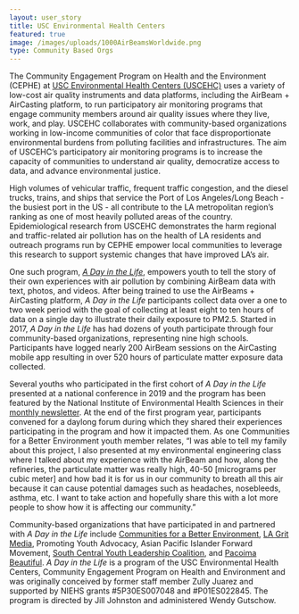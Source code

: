 ```yaml
---
layout: user_story
title: USC Environmental Health Centers
featured: true
image: /images/uploads/1000AirBeamsWorldwide.png
type: Community Based Orgs
---
```

The Community Engagement Program on Health and the Environment (CEPHE) at <a href="https://envhealthcenters.usc.edu/">USC Environmental Health Centers (USCEHC)</a> uses a variety of low-cost air quality instruments and data platforms, including the AirBeam + AirCasting platform, to run participatory air monitoring programs that engage community members around air quality issues where they live, work, and play. USCEHC collaborates with community-based organizations working in low-income communities of color that face disproportionate environmental burdens from polluting facilities and infrastructures. The aim of USCEHC’s participatory air monitoring programs is to increase the capacity of communities to understand air quality, democratize access to data, and advance environmental justice.

High volumes of vehicular traffic, frequent traffic congestion, and the diesel trucks, trains, and ships that service the Port of Los Angeles/Long Beach - the busiest port in the US - all contribute to the LA metropolitan region’s ranking as one of most heavily polluted areas of the country. Epidemiological research from USCEHC demonstrates the harm regional and traffic-related air pollution has on the health of LA residents and outreach programs run by CEPHE empower local communities to leverage this research to support systemic changes that have improved LA’s air.

One such program, <a href="https://envhealthcenters.usc.edu/resources/community-air-monitoring/a-day-in-the-life"><em>A Day in the Life</em></a>, empowers youth to tell the story of their own experiences with air pollution by combining AirBeam data with text, photos, and videos. After being trained to use the AirBeams + AirCasting platform, <em>A Day in the Life</em> participants collect data over a one to two week period with the goal of collecting at least eight to ten hours of data on a single day to illustrate their daily exposure to PM2.5. Started in 2017, <em>A Day in the Life</em> has had dozens of youth participate through four community-based organizations, representing nine high schools. Participants have logged nearly 200 AirBeam sessions on the AirCasting mobile app resulting in over 520 hours of particulate matter exposure data collected.

Several youths who participated in the first cohort of <em>A Day in the Life</em> presented at a national conference in 2019 and the program has been featured by the National Institute of Environmental Health Sciences in their <a href="https://factor.niehs.nih.gov/2019/2/community-impact/air_monitoring/index.htm">monthly newsletter</a>. At the end of the first program year, participants convened for a daylong forum during which they shared their experiences participating in the program and how it impacted them. As one Communities for a Better Environment youth member relates, “I was able to tell my family about this project, I also presented at my environmental engineering class where I talked about my experience with the AirBeam and how, along the refineries, the particulate matter was really high, 40-50 \[micrograms per cubic meter] and how bad it is for us in our community to breath all this air because it can cause potential damages such as headaches, nosebleeds, asthma, etc. I want to take action and hopefully share this with a lot more people to show how it is affecting our community.”

Community-based organizations that have participated in and partnered with <em>A Day in the Life </em>include <a href="https://www.cbecal.org/">Communities for a Better Environment</a>, <a href="https://www.youtube.com/channel/UCh8Lw2JrZulpbKzAmN9JAsg">LA Grit Media</a>, Promoting Youth Advocacy, Asian Pacific Islander Forward Movement, <a href="https://grist.org/grist-50/profile/la-youth-groups/">South Central Youth Leadership Coalition</a>, and <a href="http://pacoimabeautiful.org/">Pacoima Beautiful</a>.  <em>A Day in the Life</em> is a program of the USC Environmental Health Centers, Community Engagement Program on Health and Environment and was originally conceived by former staff member Zully Juarez and supported by NIEHS grants #5P30ES007048 and #P01ES022845. The program is directed by Jill Johnston and administered Wendy Gutschow.
